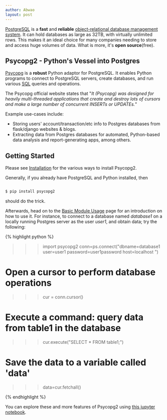 ```yaml
---
author: Abwao
layout: post
---
```

[PostgreSQL](https://www.postgresql.org) is a **fast** and **reliable** [object-relational database management system](https://database.guide/what-is-an-ordbms). It can hold databases as large as 32TB, with virtually unlimited rows. This makes it an ideal choice for many companies needing to store and access huge volumes of data. What is more, it's **open source**(free).

## Psycopg2 - Python's Vessel into Postgres
[Psycopg](http://initd.org/psycopg/docs) is a **robust** Python adaptor for PostgreSQL. It enables Python programs to connect to PostgreSQL servers, create databases, and run various [SQL](http://www.sqlcourse.com/intro.html) queries and operations. 

The Psycopg official website states that "_It (Psycopg) was designed for heavily multi-threaded applications that create and destroy lots of cursors and make a large number of concurrent INSERTs or UPDATEs._"

Example use-cases include:
- Storing users' account/transaction/etc info to Postgres databases from flask/django websites & blogs.
- Extracting data from Postgres databases for automated, Python-based data analysis and report-generating apps, among others.

## Getting Started
Please see [Installation](https://www.psycopg.org/docs/install.html) for the various ways to install Psycopg2. 

Generally, if you already have PostgreSQL and Python installed, then
``` bash

$ pip install psycopg2

```
should do the trick.

Afterwards, head on to the [Basic Module Usage](https://www.psycopg.org/docs/usage.html) page for an introduction on how to use it. For instance, to connect to a database named _database1_ on a locally running Postgres server as the user _user1_, and obtain data; try the following:

{% highlight python %}

>>> import psycopg2
>>> conn=ps.connect("dbname=database1 user=user1 password=user1password host=localhost ")

# Open a cursor to perform database operations
>>> cur = conn.cursor()

# Execute a command: query data from table1 in the database 
>>> cur.execute("SELECT * FROM table1;")

# Save the data to a variable called 'data'
>>> data=cur.fetchall()

{% endhighlight %} 

You can explore these and more features of Psycopg2 using [this jupyter notebook](https://github.com/Tim-Abwao/Psycopg2-Basics/blob/master/PostgreSQL%20Basics%20with%20Psycopg2.ipynb).